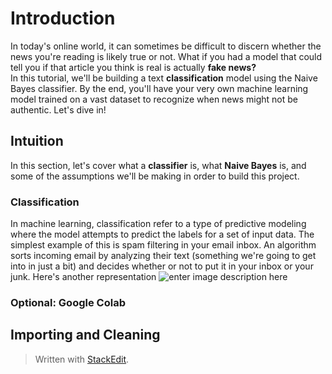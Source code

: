 # Introduction
In today's online world, it can sometimes be difficult to discern whether the news you're reading is likely true or not. What if you had a model that could tell you if that article you think is real is actually **fake news?** <br/>In this tutorial, we'll be building a text **classification** model using the Naive Bayes classifier. By the end, you'll have your very own machine learning model trained on a vast dataset to recognize when news might not be authentic. Let's dive in!
## Intuition
In this section, let's cover what a **classifier** is, what **Naive Bayes** is, and some of the assumptions we'll be making in order to build this project. <br/>
### Classification
In machine learning, classification refer to a type of predictive modeling where the model attempts to predict the labels for a set of input data. The simplest example of this is spam filtering in your email inbox. An algorithm sorts incoming email by analyzing their text (something we're going to get into in just a bit) and decides whether or not to put it in your inbox or your junk. Here's another representation
![enter image description here](https://www.figma.com/embed?embed_host=share&url=https://www.figma.com/file/podlHCZP2lViMDS52UjAvb/fake-news-tutorial?node-id=1%253A2)




### Optional: Google Colab

## Importing and Cleaning





> Written with [StackEdit](https://stackedit.io/).
<!--stackedit_data:
eyJoaXN0b3J5IjpbODc4OTcwMTEyLC0zMDkwODIxMDEsLTEzMD
Y4MzgwOTYsLTM1MTY2NDUxMSw3MzA5OTgxMTZdfQ==
-->